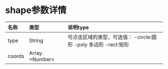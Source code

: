 # shape参数详情

| 名称 | 类型 | 说明type |
| :--- | :--- | :--- |
| type | String | 可点击区域的类型，可选值：                  -circle:圆形 -poly 多边形 -rect:矩形 |
| coords | Array.&lt;Number&gt; |  |



